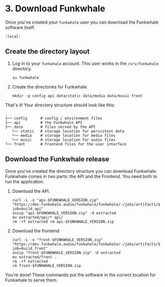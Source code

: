 # 3. Download Funkwhale

Once you've created your `funkwhale` user you can download the Funkwhale software itself.

```{contents}
:local:
```

## Create the directory layout

1. Log in to your `funkwhale` account. This user works in the `/srv/funkwhale` directory.

   ```{code} bash
   su funkwhale
   ```

2. Create the directories for Funkwhale.

   ```{code} bash
   mkdir -p config api data/static data/media data/music front
   ```

That's it! Your directory structure should look like this:

```{code}
.
├── config      # config / environment files
├── api         # the Funkwhale API
├── data        # files served by the API
   └── static   # storage location for persistent data
   └── media    # storage location for media files
   └── music    # storage location for audio files   
└── front       # frontend files for the user interface
```

## Download the Funkwhale release

Once you've created the directory structure you can download Funkwhale. Funkwhale comes in two parts: the API and the Frontend. You need both to run the application.

1. Download the API.

   ```{code} bash
   curl -L -o "api-$FUNKWHALE_VERSION.zip" "https://dev.funkwhale.audio/funkwhale/funkwhale/-/jobs/artifacts/$FUNKWHALE_VERSION/download?job=build_api"
   unzip "api-$FUNKWHALE_VERSION.zip" -d extracted 
   mv extracted/api/* api/ 
   rm -rf extracted rm api-$FUNKWHALE_VERSION.zip
   ```

2. Download the frontend

   ```{code} bash
   curl -L -o "front-$FUNKWHALE_VERSION.zip" "https://dev.funkwhale.audio/funkwhale/funkwhale/-/jobs/artifacts/$FUNKWHALE_VERSION/download?job=build_front" 
   unzip "front-$FUNKWHALE_VERSION.zip" -d extracted 
   mv extracted/front . 
   rm -rf extracted
   rm front-$FUNKWHALE_VERSION.zip
   ```

You're done! These commands put the software in the correct location for Funkwhale to serve them.
